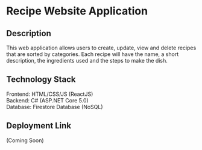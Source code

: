 # Recipe Website Application
## Description
This web application allows users to create, update, view and delete recipes that are sorted by categories. Each recipe will have the name, a short description, the ingredients used and the steps to make the dish.

## Technology Stack
Frontend: HTML/CSS/JS (ReactJS)  
Backend: C# (ASP.NET Core 5.0)  
Database: Firestore Database (NoSQL)  

## Deployment Link
(Coming Soon)
